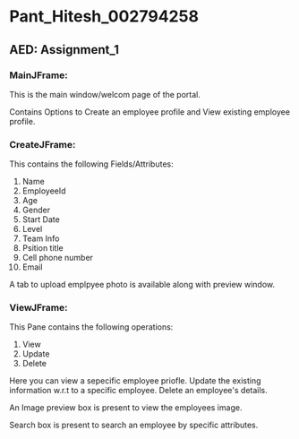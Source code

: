 # Pant_Hitesh_002794258

## AED: Assignment_1

### MainJFrame:
This is the main window/welcom page of the portal.

Contains Options to Create an employee profile and View existing employee profile.


### CreateJFrame:
This contains the following Fields/Attributes:
1. Name
2. EmployeeId
3. Age
4. Gender 
5. Start Date
6. Level
7. Team Info
8. Psition title
9. Cell phone number
10. Email

A tab to upload emplpyee photo is available along with preview window.

### ViewJFrame:
This Pane contains the following operations:
1. View
2. Update 
3. Delete

Here you can view a sepecific employee priofle.
Update the existing information w.r.t to a specific employee.
Delete an employee's details.

An Image preview box is present to view the employees image.

Search box is present to search an employee by specific attributes.

